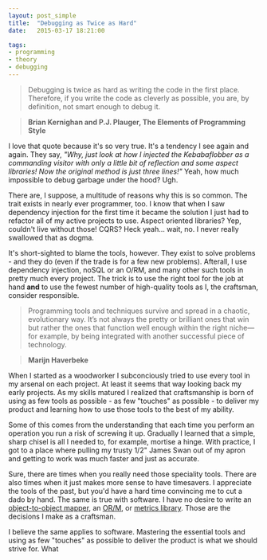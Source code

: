 ```yaml
---
layout: post_simple
title:  "Debugging as Twice as Hard"
date:   2015-03-17 18:21:00

tags:
- programming
- theory
- debugging
---
```


> Debugging is twice as hard as writing the code in the first place. Therefore, if you write the code as cleverly as possible, you are, by definition, not smart enough to debug it.

> **Brian Kernighan and P.J. Plauger, The Elements of Programming Style**

I love that quote because it's so very true. It's a tendency I see again and again. They say, *"Why, just look at how I injected the Kebabaflobber as a commanding visitor with only a little bit of reflection and some aspect libraries! Now the original method is just three lines!"* Yeah, how much impossible to debug garbage under the hood? Ugh.

There are, I suppose, a multitude of reasons why this is so common. The trait exists in nearly ever programmer, too. I know that when I saw dependency injection for the first time it became the solution I just had to refactor all of my active projects to use. Aspect oriented libraries? Yep, couldn't live without those! CQRS? Heck yeah... wait, no. I never really swallowed that as dogma.

It's short-sighted to blame the tools, however. They exist to solve problems - and they do (even if the trade is for a few new problems). Afterall, I use dependency injection, noSQL or an O/RM, and many other such tools in pretty much every project. The trick is to use the right tool for the job at hand **and** to use the fewest number of high-quality tools as I, the craftsman, consider responsible.

> Programming tools and techniques survive and spread in a chaotic, evolutionary way. It’s not always the pretty or brilliant ones that win but rather the ones that function well enough within the right niche—for example, by being integrated with another successful piece of technology.

> **Marijn Haverbeke**

When I started as a woodworker I subconciously tried to use every tool in my arsenal on each project. At least it seems that way looking back my early projects. As my skills matured I realized that craftsmanship is born of using as few tools as possible - as few "touches" as possible - to deliver my product and learning how to use those tools to the best of my ability.

Some of this comes from the understanding that each time you perform an operation you run a risk of screwing it up. Gradually I learned that a simple, sharp chisel is all I needed to, for example, mortise a hinge. With practice, I got to a place where pulling my trusty 1/2" James Swan out of my apron and getting to work was much faster and just as accurate.

Sure, there are times when you really need those speciality tools. There are also times when it just makes more sense to have timesavers. I appreciate the tools of the past, but you'd have a hard time convincing me to cut a dado by hand. The same is true with software. I have no desire to write an [object-to-object mapper](http://automapper.org/), an [OR/M](http://nhibernate.info/), or [metrics library](https://github.com/danielcrenna/metrics-net). Those are the decisions I make as a craftsman.

I believe the same applies to software. Mastering the essential tools and using as few "touches" as possible to deliver the product is what we should strive for. What
